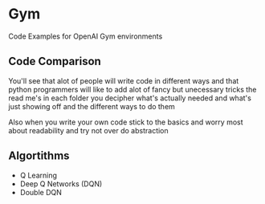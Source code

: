 # Gym

Code Examples for OpenAI Gym environments

## Code Comparison

You'll see that alot of people will write code in different ways and that python programmers will like to add alot of fancy but unecessary tricks the read me's in each folder you decipher what's actually needed and what's just showing off and the different ways to do them

Also when you write your own code stick to the basics and worry most about readability and try not over do abstraction

## Algortithms 
- Q Learning
- Deep Q Networks (DQN)
- Double DQN
